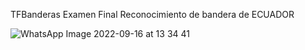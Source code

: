 TFBanderas Examen Final Reconocimiento de bandera de ECUADOR

![WhatsApp Image 2022-09-16 at 13 34 41](https://user-images.githubusercontent.com/87103650/190709733-aa6d9e27-71b9-421f-9d74-cabd7732196f.jpeg)
